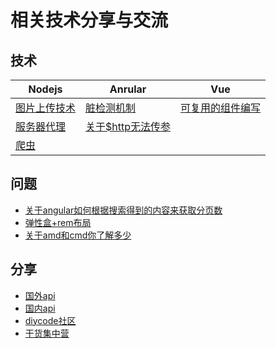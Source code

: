 # 相关技术分享与交流
## 技术
|Nodejs|Anrular|Vue|
|-|-|-|
| [图片上传技术](https://github.com/Big-xiong/nodejs_demo/issues/3) | [脏检测机制](https://github.com/Big-xiong/angular_demo/issues/2)| [可复用的组件编写]()
| [服务器代理](https://github.com/Big-xiong/nodejs_demo/issues/1) |[关于$http无法传参](https://github.com/Big-xiong/angular_demo/issues/1)|
|[爬虫](https://github.com/Big-xiong/nodejs_demo/issues/2)||
## 问题
- [关于angular如何根据搜索得到的内容来获取分页数](https://github.com/Big-xiong/angular_demo/issues/3)
- [弹性盒+rem布局](https://github.com/Big-xiong/source-problem-share/issues/1)
- [关于amd和cmd你了解多少]()
## 分享
- [国外api](https://github.com/toddmotto/public-apis)
- [国内api](https://github.com/jokermonn/-Api)
- [diycode社区](https://www.diycode.cc/api)
- [干货集中营](http://gank.io/api)
